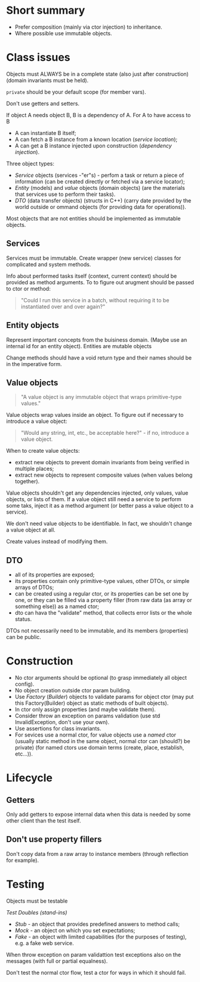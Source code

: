 # Short summary
- Prefer composition (mainly via ctor injection) to inheritance.
- Where possible use immutable objects.



# Class issues
Objects must ALWAYS  be in a complete state (also just after construction) (domain invariants must be held).

`private` should be your default scope (for member vars).

Don't use getters and setters.

If object A needs object B, B is a dependency of A.
For A to have access to B
- A can instantiate B itself;
- A can fetch a B instance from a known location (*service location*);
- A can get a B instance injected upon construction (*dependency injection*).

Three object types:
- *Service* objects (services -"er"s) - perfom a task or return a piece of information
  (can be created directly or fetched via a service locator);
- *Entity* (models) and *value* objects (domain objects)
  (are the materials that services use to perform their tasks).
- *DTO* (data transfer objects) (structs in C++)
  (carry date provided by the world outside or
   ommand objects (for providing data for operations)).

Most objects that are not entities should be implemented as immutable objects.


## Services
Services must be immutable.
Create wrapper (new service) classes for complicated and system methods.

Info about performed tasks itself (context, current context) should be provided as method arguments.
To to figure out arugment should be passed to ctor or method:
> "Could I run this service in a batch, without requiring it to be instantiated over and over again?"


## Entity objects
Represent important concepts from the buisiness domain. (Maybe use an internal id for an entity object).
Entities are mutable objects

Change methods should have a void return type and their names should be in the imperative form.


## Value objects
> "A value object is any immutable object that wraps primitive-type values."

Value objects wrap values inside an object.
To figure out if necessary to introduce a value object:
> "Would any string, int, etc., be acceptable here?" - if no, introduce a value object.

When to create value objects:
- extract new objects to prevent domain invariants
  from being verified in multiple places;
- extract new objects to represent composite values
  (when values belong together).
  
Value objects shouldn't get any dependencies injected, only values, value objects, or lists of them.
If a value object still need a service to perform some taks, inject it as a method argument
(or better pass a value object to a service).

We don't need value objects to be identifiable.
In fact, we shouldn't change a value object at all.

Create values instead of modifying them.

  
## DTO
- all of its properties are exposed;
- its properties contain only primitive-type values, other DTOs, or simple arrays of DTOs;
- can be created using a regular ctor,
  or its properties can be set one by one,
  or they can be filled via a property filler (from raw data (as array or something else)) as a named ctor;
- dto can hava the "validate" method, that collects error lists or the whole status.

DTOs not necessarily need to be immutable, and its members (properties) can be public.



# Construction
- No ctor arguments should be optional (to grasp immediately all object config).
- No object creation outside ctor param building.
- Use *Factory* (*Builder*) objects to validate params for object ctor
  (may put this Factory(Builder) object as static methods of built objects).
- In ctor only assign properties (and maybe validate them).
- Consider throw an exception on params validation
  (use std InvalidException, don't use your own).
- Use assertions for class invariants.
- For sevices use a normal ctor,
  for value objects use a *named* ctor 
  (usually static method in the same object, normal ctor can (should?) be private)
  (for named ctors use domain terms (create, place, establish, etc...)).



# Lifecycle  
## Getters
Only add getters to expose internal data when this data is needed by some other client than the test itself.

## Don't use property fillers 
Don't copy data from a raw array to instance members (through reflection for example).



# Testing
Objects must be testable

*Test Doubles (stand-ins)*
- *Stub* - an object that provides predefined answers to method calls;
- *Mock* - an object on which you set expectations;
- *Fake* - an object with limited capabilities (for the purposes of testing), e.g. a fake web service.

When throw exception on param validattion test exceptions also on the messages
(with full or partial equalness).

Don't test the normal ctor flow, test a ctor for ways in which it should fail.
